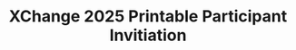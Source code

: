 ---
title: XChange 2025 Printable Participant Invitiation
redirect_to: https://drive.google.com/file/d/1MmWAGsvdbeJFlalREFkbk3Er4kz-kcSa/view?usp=drive_link
redirect_from: 
  - /XC25ParticipantInvitation
  - /xc25participantinvitation
---